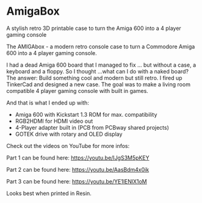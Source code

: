 # AmigaBox
A stylish retro 3D printable case to turn the Amiga 600 into a 4 player gaming console

The AMIGAbox - a modern retro console case to turn a Commodore Amiga 600 into a 4 player gaming console.

I had a dead Amiga 600 board that I managed to fix ... but without a case, a keyboard and a floppy. So I thought ...what can I do with a naked board? The answer: Build something cool and modern but still retro. I fired up TinkerCad and designed a new case. The goal was to make a living room compatible 4 player gaming console with built in games.

And that is what I ended up with:

- Amiga 600 with Kickstart 1.3 ROM for max. compatibility
- RGB2HDMI for HDMI video out
- 4-Player adapter built in (PCB from PCBway shared projects)
- GOTEK drive with rotary and OLED display

Check out the videos on YouTube for more infos: 

Part 1 can be found here: https://youtu.be/IJgS3M5pKEY

Part 2 can be found here: https://youtu.be/AasBdm4x0ik

Part 3 can be found here: https://youtu.be/YE1lENlX1oM


Looks best when printed in Resin.
